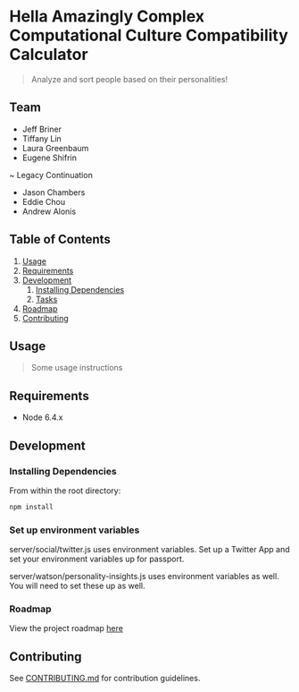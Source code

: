# Hella Amazingly Complex Computational Culture Compatibility Calculator

> Analyze and sort people based on their personalities!

## Team

  - Jeff Briner
  - Tiffany Lin
  - Laura Greenbaum
  - Eugene Shifrin
  
  ~ Legacy Continuation
  
  - Jason Chambers
  - Eddie Chou
  - Andrew Alonis

## Table of Contents

1. [Usage](#Usage)
1. [Requirements](#requirements)
1. [Development](#development)
    1. [Installing Dependencies](#installing-dependencies)
    1. [Tasks](#tasks)
1. [Roadmap](#roadmap)
1. [Contributing](#contributing)

## Usage

> Some usage instructions

## Requirements

- Node 6.4.x

## Development

### Installing Dependencies

From within the root directory:

```sh
npm install
```

### Set up environment variables

server/social/twitter.js uses environment variables. Set up a Twitter App and set your environment variables up for passport.

server/watson/personality-insights.js uses environment variables as well. You will need to set these up as well.

### Roadmap

View the project roadmap [here](https://docs.google.com/spreadsheets/d/1ejRupbpYdg3ouqXrIVBCO0StrNhPwDblglppT5srMuA/pubhtml)


## Contributing

See [CONTRIBUTING.md](CONTRIBUTING.md) for contribution guidelines.
